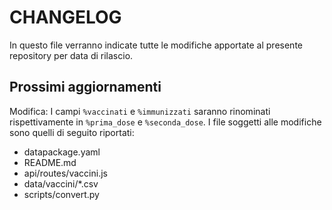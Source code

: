 # CHANGELOG

In questo file verranno indicate tutte le modifiche apportate al presente repository per data di rilascio.

## Prossimi aggiornamenti
Modifica: I campi `%vaccinati` e `%immunizzati` saranno rinominati rispettivamente in `%prima_dose` e `%seconda_dose`. I file soggetti alle modifiche sono quelli di seguito riportati:
- datapackage.yaml
- README.md
- api/routes/vaccini.js
- data/vaccini/*.csv
- scripts/convert.py
